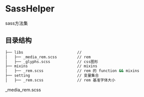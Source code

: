# SassHelper
sass方法集

## 目录结构

````bash
├── libs                        //
│   ├── _media_rem.scss         // rem
│   ├── _glyphs.scss            // css图形
├── mixins                      // mixins
│   ├── _rem.scss               // rem 的 function && mixins
├── setting                     // 变量集合
│   ├── _rem.scss               // rem 基准字体大小
````


_media_rem.scss
